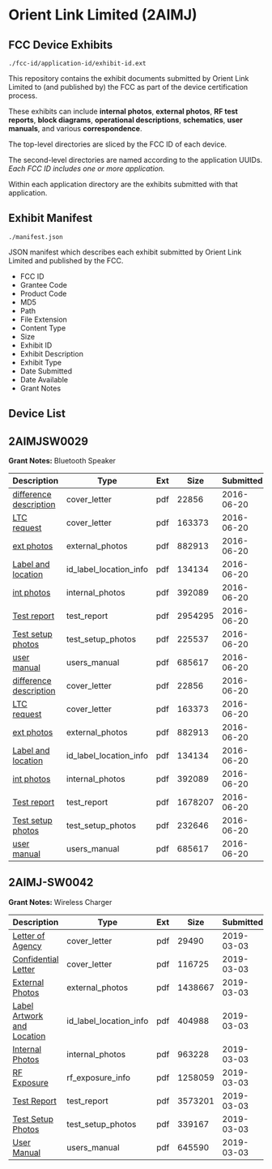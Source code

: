 # Orient Link Limited (2AIMJ)
## FCC Device Exhibits

```
./fcc-id/application-id/exhibit-id.ext
```

This repository contains the exhibit documents submitted by Orient Link Limited to (and published by) the FCC as part of the device certification process.

These exhibits can include **internal photos**, **external photos**, **RF test reports**, **block diagrams**, **operational descriptions**, **schematics**, **user manuals**, and various **correspondence**.

The top-level directories are sliced by the FCC ID of each device.

The second-level directories are named according to the application UUIDs. *Each FCC ID includes one or more application.*

Within each application directory are the exhibits submitted with that application. 

## Exhibit Manifest

```
./manifest.json
```

JSON manifest which describes each exhibit submitted by Orient Link Limited and published by the FCC.

- FCC ID
- Grantee Code
- Product Code
- MD5
- Path
- File Extension
- Content Type
- Size
- Exhibit ID
- Exhibit Description
- Exhibit Type
- Date Submitted
- Date Available
- Grant Notes

## Device List
## 2AIMJSW0029
**Grant Notes:** Bluetooth Speaker

| Description | Type | Ext | Size | Submitted | Available |
| ----------- | ---- | --- | ---- | --------- | --------- |
| [difference description](2AIMJSW0029/52454ab208b5c8db2635b5724765e0a7/3032882.pdf) | cover_letter | pdf | 22856 | 2016-06-20 | 2016-06-20 |
| [LTC request](2AIMJSW0029/52454ab208b5c8db2635b5724765e0a7/3032886.pdf) | cover_letter | pdf | 163373 | 2016-06-20 | 2016-06-20 |
| [ext photos](2AIMJSW0029/52454ab208b5c8db2635b5724765e0a7/3032883.pdf) | external_photos | pdf | 882913 | 2016-06-20 | 2016-06-20 |
| [Label and location](2AIMJSW0029/52454ab208b5c8db2635b5724765e0a7/3032884.pdf) | id_label_location_info | pdf | 134134 | 2016-06-20 | 2016-06-20 |
| [int photos](2AIMJSW0029/52454ab208b5c8db2635b5724765e0a7/3032885.pdf) | internal_photos | pdf | 392089 | 2016-06-20 | 2016-06-20 |
| [Test report](2AIMJSW0029/52454ab208b5c8db2635b5724765e0a7/3032887.pdf) | test_report | pdf | 2954295 | 2016-06-20 | 2016-06-20 |
| [Test setup photos](2AIMJSW0029/52454ab208b5c8db2635b5724765e0a7/3032888.pdf) | test_setup_photos | pdf | 225537 | 2016-06-20 | 2016-06-20 |
| [user manual](2AIMJSW0029/52454ab208b5c8db2635b5724765e0a7/3032889.pdf) | users_manual | pdf | 685617 | 2016-06-20 | 2016-06-20 |
| [difference description](2AIMJSW0029/89fc24e665edd0db7fe220ef88342032/3032882.pdf) | cover_letter | pdf | 22856 | 2016-06-20 | 2016-06-20 |
| [LTC request](2AIMJSW0029/89fc24e665edd0db7fe220ef88342032/3032886.pdf) | cover_letter | pdf | 163373 | 2016-06-20 | 2016-06-20 |
| [ext photos](2AIMJSW0029/89fc24e665edd0db7fe220ef88342032/3032883.pdf) | external_photos | pdf | 882913 | 2016-06-20 | 2016-06-20 |
| [Label and location](2AIMJSW0029/89fc24e665edd0db7fe220ef88342032/3032884.pdf) | id_label_location_info | pdf | 134134 | 2016-06-20 | 2016-06-20 |
| [int photos](2AIMJSW0029/89fc24e665edd0db7fe220ef88342032/3032885.pdf) | internal_photos | pdf | 392089 | 2016-06-20 | 2016-06-20 |
| [Test report](2AIMJSW0029/89fc24e665edd0db7fe220ef88342032/3032938.pdf) | test_report | pdf | 1678207 | 2016-06-20 | 2016-06-20 |
| [Test setup photos](2AIMJSW0029/89fc24e665edd0db7fe220ef88342032/3032940.pdf) | test_setup_photos | pdf | 232646 | 2016-06-20 | 2016-06-20 |
| [user manual](2AIMJSW0029/89fc24e665edd0db7fe220ef88342032/3032889.pdf) | users_manual | pdf | 685617 | 2016-06-20 | 2016-06-20 |
## 2AIMJ-SW0042
**Grant Notes:** Wireless Charger

| Description | Type | Ext | Size | Submitted | Available |
| ----------- | ---- | --- | ---- | --------- | --------- |
| [Letter of Agency](2AIMJ-SW0042/68eab058a08c01a1a2801b601ce6f1e0/4187609.pdf) | cover_letter | pdf | 29490 | 2019-03-03 | 2019-03-03 |
| [Confidential Letter](2AIMJ-SW0042/68eab058a08c01a1a2801b601ce6f1e0/4187610.pdf) | cover_letter | pdf | 116725 | 2019-03-03 | 2019-03-03 |
| [External Photos](2AIMJ-SW0042/68eab058a08c01a1a2801b601ce6f1e0/4187617.pdf) | external_photos | pdf | 1438667 | 2019-03-03 | 2019-03-03 |
| [Label Artwork and Location](2AIMJ-SW0042/68eab058a08c01a1a2801b601ce6f1e0/4187619.pdf) | id_label_location_info | pdf | 404988 | 2019-03-03 | 2019-03-03 |
| [Internal Photos](2AIMJ-SW0042/68eab058a08c01a1a2801b601ce6f1e0/4187618.pdf) | internal_photos | pdf | 963228 | 2019-03-03 | 2019-03-03 |
| [RF Exposure](2AIMJ-SW0042/68eab058a08c01a1a2801b601ce6f1e0/4187621.pdf) | rf_exposure_info | pdf | 1258059 | 2019-03-03 | 2019-03-03 |
| [Test Report](2AIMJ-SW0042/68eab058a08c01a1a2801b601ce6f1e0/4187615.pdf) | test_report | pdf | 3573201 | 2019-03-03 | 2019-03-03 |
| [Test Setup Photos](2AIMJ-SW0042/68eab058a08c01a1a2801b601ce6f1e0/4187616.pdf) | test_setup_photos | pdf | 339167 | 2019-03-03 | 2019-03-03 |
| [User Manual](2AIMJ-SW0042/68eab058a08c01a1a2801b601ce6f1e0/4187620.pdf) | users_manual | pdf | 645590 | 2019-03-03 | 2019-03-03 |
